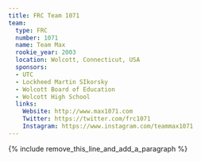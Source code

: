 ```yaml
---
title: FRC Team 1071
team:
  type: FRC
  number: 1071
  name: Team Max
  rookie_year: 2003
  location: Wolcott, Connecticut, USA
  sponsors:
  - UTC
  - Lockheed Martin SIkorsky
  - Wolcott Board of Education
  - Wolcott High School
  links:
    Website: http://www.max1071.com
    Twitter: https://twitter.com/frc1071
    Instagram: https://www.instagram.com/teammax1071
---
```


{% include remove_this_line_and_add_a_paragraph %}
